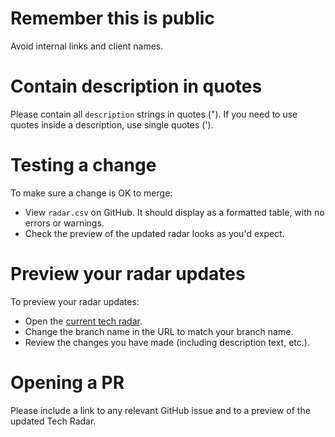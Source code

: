 # Remember this is public

Avoid internal links and client names.

# Contain description in quotes

Please contain all `description` strings in quotes ("). If you need to use quotes inside a description, use single quotes (').

# Testing a change

To make sure a change is OK to merge:
* View `radar.csv` on GitHub. It should display as a formatted table, with no errors or warnings.
* Check the preview of the updated radar looks as you'd expect.

# Preview your radar updates

To preview your radar updates:
* Open the [current tech radar](https://radar.thoughtworks.com/?sheetId=https%3A%2F%2Fraw.githubusercontent.com%2Fletspersuade%2Ftech-radar%2Fmain%2Fradar.csv).
* Change the branch name in the URL to match your branch name.
* Review the changes you have made (including description text, etc.).

# Opening a PR

Please include a link to any relevant GitHub issue and to a preview of the updated Tech Radar.
